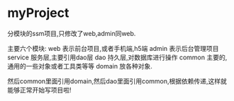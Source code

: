 # myProject
分模块的ssm项目,只修改了web,admin同web.

主要六个模块:
web 表示前台项目,或者手机端,h5端
admin 表示后台管理项目
service 服务层,主要引用dao层
dao 持久层,对数据库进行操作
common 主要的,通用的一些对象或者工具类等等
domain 放各种对象.

然后common里面引用domain,然后dao里面引用common,根据依赖传递,这样就能够正常开始写项目啦!

